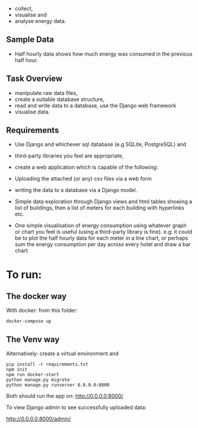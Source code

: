 
* collect, 
* visualise and 
* analyse energy data.


Sample Data
----
 
* Half hourly data shows how much energy was consumed in the previous half hour. 

Task Overview
----

* manipulate raw data files, 
* create a suitable database structure, 
* read and write data to a database, use the Django web framework
* visualise data. 


Requirements
----
* Use Django and whichever sql database (e.g SQLite, PostgreSQL) and 
* third-party libraries you feel are appropriate, 
* create a web application which is capable of the following:

* Uploading the attached (or any) csv files via a web form
* writing the data to a database via a Django model.
* Simple data exploration through Django views and html tables showing a list of buildings,
then a list of meters for each building with hyperlinks etc.
* One simple visualisation of energy consumption using whatever graph or chart you 
feel is useful (using a third-party library is fine). 
e.g: it could be to plot the half hourly data for each meter in a line chart, 
or perhaps sum the energy consumption per day across every hotel and draw a bar chart. 


To run:
===

The docker way
---
With docker: from this folder:
``` 
docker-compose up
```

The Venv way
---

Alternatively: create a virtual environment and
```
pip install -r requirements.txt
npm init
npm run docker-start
python manage.py migrate
python manage.py runserver 0.0.0.0:8000
```


Both should run the app on: http://0.0.0.0:8000/

To view Django admin to see successfully uploaded data:

http://0.0.0.0:8000/admin/





